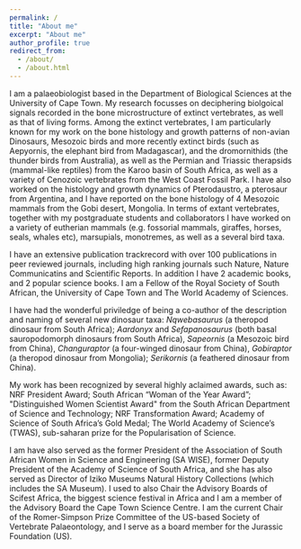 ```yaml
---
permalink: /
title: "About me"
excerpt: "About me"
author_profile: true
redirect_from: 
  - /about/
  - /about.html
---
```


I am a palaeobiologist based in the Department of Biological Sciences at the University of Cape Town. My research focusses on deciphering biolgoical signals recorded in the bone microstructure of extinct vertebrates, as well as that of living forms.  Among the extinct vertebrates, I am particularly known for my work on the bone histology and growth patterns of non-avian Dinosaurs, Mesozoic birds and more recently extinct birds (such as Aepyornis, the elephant bird from Madagascar), and the dromornithids (the thunder birds from Australia), as well as the Permian and Triassic therapsids (mammal-like reptiles) from the Karoo basin of South Africa, as well as a variety of Cenozoic vertebrates from the West Coast Fossil Park.  I have also worked on the histology and growth dynamics of Pterodaustro, a pterosaur from Argentina, and I have reported on the bone histology of 4 Mesozoic mammals from the Gobi desert, Mongolia.  In terms of extant vertebrates, together with my postgraduate students and collaborators I have worked on  a variety of eutherian mammals (e.g. fossorial mammals, giraffes, horses, seals, whales etc), marsupials, monotremes, as well as a several bird taxa. 


I have an extensive publication trackrecord with over 100 publications in peer reviewed journals, including high ranking journals such Nature, Nature Communicatins and Scientific Reports. In addition I have 2 academic books, and 2 popular science books. I am a Fellow of the Royal Society of South African, the University of Cape Town and The World Academy of Sciences.


I have had the wonderful priviledge of being a co-author of the description and naming of several new dinosaur taxa: _Nqwebasaurus_ (a theropod dinosaur from South Africa); _Aardonyx_ and _Sefapanosaurus_  (both basal sauropodomorph dinosaurs from South Africa), _Sapeornis_ (a Mesozoic bird from China), _Changuraptor_ (a four-winged dinosaur from China), _Gobiraptor_ (a theropod dinosaur from Mongolia); _Serikornis_ (a feathered dinosaur from China).


My work has been recognized by several highly aclaimed awards, such as: NRF President Award; South African “Woman of the Year Award”; "Distinguished Women Scientist Award" from the South African Department of Science and Technology; NRF Transformation Award; Academy of Science of South Africa’s Gold Medal; The World Academy of Science’s (TWAS), sub-saharan prize for the Popularisation of Science.


I am have also served as the former President of the Association of South African Women in Science and Engineering (SA WISE), former Deputy President of the Academy of Science of South Africa, and she has also served as Director of Iziko Museums Natural History Collections (which includes the SA Museum). I used to also Chair the Advisory Boards of Scifest Africa, the biggest science festival in Africa and I am a member of the Advisory Board the Cape Town Science Centre.  I am the current Chair of the Romer-Simpson Prize Committee of the US-based Society of Vertebrate Palaeontology, and I serve as a board member for the Jurassic Foundation (US). 



